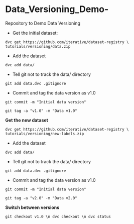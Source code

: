 # Data_Versioning_Demo-
Repository to Demo Data Versioning 

- Get the initial dataset:
 
`dvc get https://github.com/iterative/dataset-registry \
                                    tutorials/versioning/data.zip`
                                    
- Add the dataset 

`dvc add data/`

- Tell git not to track the data/ directory

`git add data.dvc .gitignore` 

- Commit and tag the data version as v1.0 

`git commit -m "Initial data version"`

`git tag -a "v1.0" -m "Data v1.0"`

**Get the new dataset**
 
`dvc get https://github.com/iterative/dataset-registry \
                                    tutorials/versioning/new-labels.zip`
                                    
- Add the dataset 

`dvc add data/`

- Tell git not to track the data/ directory

`git add data.dvc .gitignore` 

- Commit and tag the data version as v1.0 

`git commit -m "Initial data version"`

`git tag -a "v2.0" -m "Data v2.0"`

**Switch between versions**

`git checkout v1.0 \n
dvc checkout \n
dvc status 
` 
